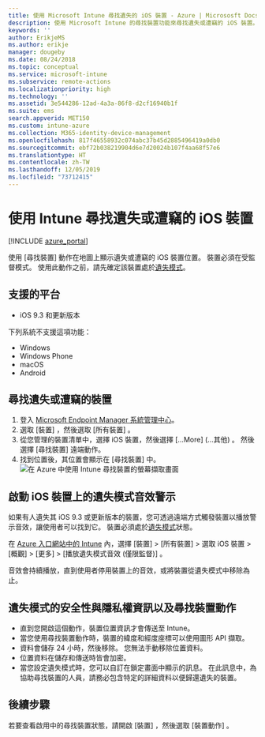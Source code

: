 ```yaml
---
title: 使用 Microsoft Intune 尋找遺失的 iOS 裝置 - Azure | Micrososft Docs
description: 使用 Microsoft Intune 的尋找裝置功能來尋找遺失或遭竊的 iOS 裝置。 在使用尋找裝置動作時，取得安全性和隱私權資訊的詳細資料。
keywords: ''
author: ErikjeMS
ms.author: erikje
manager: dougeby
ms.date: 08/24/2018
ms.topic: conceptual
ms.service: microsoft-intune
ms.subservice: remote-actions
ms.localizationpriority: high
ms.technology: ''
ms.assetid: 3e544286-12ad-4a3a-86f8-d2cf16940b1f
ms.suite: ems
search.appverid: MET150
ms.custom: intune-azure
ms.collection: M365-identity-device-management
ms.openlocfilehash: 817f46558932c074abc37b45d2885496419a0db0
ms.sourcegitcommit: ebf72b038219904d6e7d20024b107f4aa68f57e6
ms.translationtype: HT
ms.contentlocale: zh-TW
ms.lasthandoff: 12/05/2019
ms.locfileid: "73712415"
---
```

# <a name="locate-lost-or-stolen-ios-devices-with-intune"></a>使用 Intune 尋找遺失或遭竊的 iOS 裝置

[!INCLUDE [azure_portal](../includes/azure_portal.md)]

使用 [尋找裝置]  動作在地圖上顯示遺失或遭竊的 iOS 裝置位置。 裝置必須在受監督模式。 使用此動作之前，請先確定該裝置處於[遺失模式](device-lost-mode.md)。

## <a name="supported-platforms"></a>支援的平台

- iOS 9.3 和更新版本

下列系統不支援這項功能： 
- Windows
- Windows Phone
- macOS
- Android

## <a name="locate-a-lost-or-stolen-device"></a>尋找遺失或遭竊的裝置

1. 登入 [Microsoft Endpoint Manager 系統管理中心](https://go.microsoft.com/fwlink/?linkid=2109431)。
3. 選取 [裝置]  ，然後選取 [所有裝置]  。
4. 從您管理的裝置清單中，選擇 iOS 裝置，然後選擇 [...More] (...其他)  。 然後選擇 [尋找裝置]  遠端動作。
5. 找到位置後，其位置會顯示在 [尋找裝置]  中。
    ![在 Azure 中使用 Intune 尋找裝置的螢幕擷取畫面](./media/device-locate/locate-device.png)


## <a name="activate-lost-mode-sound-alert-on-an-ios-device"></a>啟動 iOS 裝置上的遺失模式音效警示

如果有人遺失其 iOS 9.3 或更新版本的裝置，您可透過遠端方式觸發裝置以播放警示音效，讓使用者可以找到它。 裝置必須處於[遺失模式](device-lost-mode.md)狀態。

在 [Azure 入口網站中的 Intune](https://aka.ms/intuneportal) 內，選擇 [裝置]   > [所有裝置]  > 選取 iOS 裝置 > [概觀]   > [更多]   > [播放遺失模式音效 (僅限監督)]  。

音效會持續播放，直到使用者停用裝置上的音效，或將裝置從遺失模式中移除為止。


## <a name="security-and-privacy-information-for-lost-mode-and-locate-device-actions"></a>遺失模式的安全性與隱私權資訊以及尋找裝置動作
- 直到您開啟這個動作，裝置位置資訊才會傳送至 Intune。
- 當您使用尋找裝置動作時，裝置的緯度和經度座標可以使用圖形 API 擷取。
- 資料會儲存 24 小時，然後移除。 您無法手動移除位置資料。
- 位置資料在儲存和傳送時皆會加密。
- 當您設定遺失模式時，您可以自訂在鎖定畫面中顯示的訊息。 在此訊息中，為協助尋找裝置的人員，請務必包含特定的詳細資料以便歸還遺失的裝置。

## <a name="next-steps"></a>後續步驟

若要查看啟用中的尋找裝置狀態，請開啟 [裝置]  ，然後選取 [裝置動作]  。
